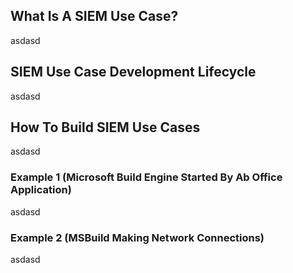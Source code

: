 ## What Is A SIEM Use Case?

asdasd

## SIEM Use Case Development Lifecycle

asdasd

## How To Build SIEM Use Cases

asdasd

### Example 1 (Microsoft Build Engine Started By Ab Office Application)

asdasd

### Example 2 (MSBuild Making Network Connections)

asdasd

